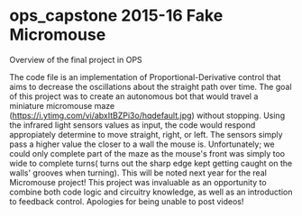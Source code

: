 # ops_capstone 2015-16 Fake Micromouse
Overview of the final project in OPS

The code file is an implementation of Proportional-Derivative control that aims to decrease the oscillations about the straight path over time. The goal of this project was to create an autonomous bot that would travel a miniature micromouse maze (https://i.ytimg.com/vi/abxItBZPi3o/hqdefault.jpg) without stopping. Using the infrared light sensors values as input, the code would respond appropiately determine to move straight, right, or left. The sensors simply pass a higher value the closer to a wall the mouse is. Unfortunately; we could only complete part of the maze as the mouse's front was simply too wide to complete turns( turns out the sharp edge kept getting caught on the walls' grooves when turning). This will be noted next year for the real Micromouse project! This project was invaluable as an opportunity to combine both code logic and circuitry knowledge, as well as an introduction to feedback control. Apologies for being unable to post videos!
